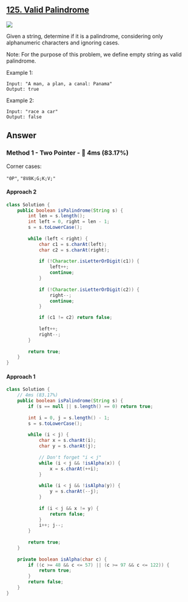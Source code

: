 ## [125. Valid Palindrome](https://leetcode.com/problems/valid-palindrome/)

![](https://github.com/weltond/DataStructure/blob/master/easy.PNG)

Given a string, determine if it is a palindrome, considering only alphanumeric characters and ignoring cases.

Note: For the purpose of this problem, we define empty string as valid palindrome.

Example 1:
```
Input: "A man, a plan, a canal: Panama"
Output: true
```
Example 2:
```
Input: "race a car"
Output: false
```
## Answer

### Method 1 - Two Pointer - :rabbit: 4ms (83.17%)
Corner cases:

`"0P"`, `"8V8K;G;K;V;"`

#### Approach 2

```java
class Solution {
    public boolean isPalindrome(String s) {
        int len = s.length();
        int left = 0, right = len - 1;
        s = s.toLowerCase();
        
        while (left < right) {
            char c1 = s.charAt(left);
            char c2 = s.charAt(right);
            
            if (!Character.isLetterOrDigit(c1)) {
                left++;
                continue;
            }
            
            if (!Character.isLetterOrDigit(c2)) {
                right--;
                continue;
            }

            if (c1 != c2) return false;
            
            left++;
            right--;
        }
        
        return true;
    }
}
```

#### Approach 1
```java
class Solution {
    // 4ms (83.17%)
    public boolean isPalindrome(String s) {
        if (s == null || s.length() == 0) return true;
        
        int i = 0, j = s.length() - 1;
        s = s.toLowerCase();
        
        while (i < j) {
            char x = s.charAt(i);
            char y = s.charAt(j);
  
            // Don't forget "i < j"
            while (i < j && !isAlpha(x)) {
                x = s.charAt(++i);
            }
                
            while (i < j && !isAlpha(y)) {
                y = s.charAt(--j);
            }
            
            if (i < j && x != y) {
                return false;
            }
            i++; j--;
        }
        
        return true;
    }
    
    private boolean isAlpha(char c) {
        if ((c >= 48 && c <= 57) || (c >= 97 && c <= 122)) {
            return true;
        }
        return false;
    }
}
```
